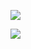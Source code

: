 ![](https://www.nta.go.jp/tmp/6fda26c4-60bb-4930-8e5a-69d03aa208ed/images/6453b95467f1a7bce84ccdc0b41ed8c81ee4730cdafd1cda4e9d87392dfb2ef1.jpg)

![](https://www.nta.go.jp/tmp/6fda26c4-60bb-4930-8e5a-69d03aa208ed/images/d69cc25b6a5224b5ed0eb1e88dbe8da1bfbfa3f0eb43325f2cc3409dbc8271a0.jpg)